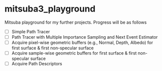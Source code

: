 # mitsuba3_playground

Mitsuba playground for my further projects.
Progress will be as follows

-[ ] Simple Path Tracer
-[ ] Path Tracer with Multiple Importance Sampling and Next Event Estimator
-[ ] Acquire pixel-wise geometric buffers (e.g., Normal, Depth, Albedo) for first surface & first non-specular surface
-[ ] Acquire sample-wise geometric buffers for first surface & first non-specular surface
-[ ] Acquire Path Descriptors

